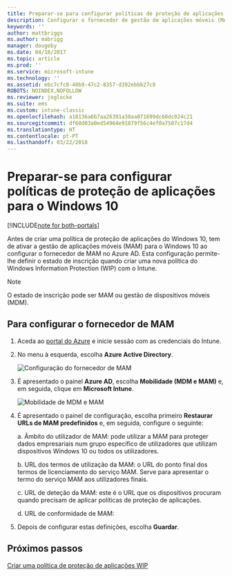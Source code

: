 ```yaml
---
title: Preparar-se para configurar políticas de proteção de aplicações para o Windows 10
description: Configurar o fornecedor de gestão de aplicações móveis (MAM) no Azure AD
keywords: ''
author: mattbriggs
ms.author: mabrigg
manager: dougeby
ms.date: 04/18/2017
ms.topic: article
ms.prod: ''
ms.service: microsoft-intune
ms.technology: ''
ms.assetid: ebc7cfc8-40b9-47c2-8357-d392ebbb27c8
ROBOTS: NOINDEX,NOFOLLOW
ms.reviewer: joglocke
ms.suite: ems
ms.custom: intune-classic
ms.openlocfilehash: a18136a6b7aa26391a38aa071699dc60dc024c21
ms.sourcegitcommit: df60d03a0ed54964e91879f56c4ef0a7507c17d4
ms.translationtype: HT
ms.contentlocale: pt-PT
ms.lasthandoff: 03/22/2018
---
```

# <a name="get-ready-to-configure-app-protection-policies-for-windows-10"></a>Preparar-se para configurar políticas de proteção de aplicações para o Windows 10

[!INCLUDE[note for both-portals](../includes/note-for-both-portals.md)]

Antes de criar uma política de proteção de aplicações do Windows 10, tem de ativar a gestão de aplicações móveis (MAM) para o Windows 10 ao configurar o fornecedor de MAM no Azure AD. Esta configuração permite-lhe definir o estado de inscrição quando criar uma nova política do Windows Information Protection (WIP) com o Intune.

> [!NOTE]
> O estado de inscrição pode ser MAM ou gestão de dispositivos móveis (MDM).

## <a name="to-configure-the-mam-provider"></a>Para configurar o fornecedor de MAM

1.  Aceda ao [portal do Azure](https://portal.azure.com/) e inicie sessão com as credenciais do Intune.

2.  No menu à esquerda, escolha **Azure Active Directory**.

    ![Configuração do fornecedor de MAM](../media/AppManagement/mam-provider-sc-1.png)

3.  É apresentado o painel **Azure AD**, escolha **Mobilidade (MDM e MAM)** e, em seguida, clique em **Microsoft Intune**.

    ![Mobilidade de MDM e MAM](../media/AppManagement/mam-provider-sc-2.png)

4.  É apresentado o painel de configuração, escolha primeiro **Restaurar URLs de MAM predefinidos** e, em seguida, configure o seguinte:

    a.  Âmbito do utilizador de MAM: pode utilizar a MAM para proteger dados empresariais num grupo específico de utilizadores que utilizam dispositivos Windows 10 ou todos os utilizadores.

    b.  URL dos termos de utilização da MAM: o URL do ponto final dos termos de licenciamento do serviço MAM. Serve para apresentar o termo do serviço MAM aos utilizadores finais.

    c.  URL de deteção da MAM: este é o URL que os dispositivos procuram quando precisam de aplicar políticas de proteção de aplicações.

    d.  URL de conformidade de MAM:

5.  Depois de configurar estas definições, escolha **Guardar**.

## <a name="next-steps"></a>Próximos passos

[Criar uma política de proteção de aplicações WIP](/intune-classic/deploy-use/create-windows-information-protection-policy-with-intune)
